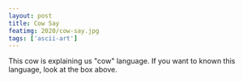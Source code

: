 ```yaml
---
layout: post
title: Cow Say
featimg: 2020/cow-say.jpg
tags: ['ascii-art']
---
```


This cow is explaining us "cow" language. If you want to known this language,
look at the box above.

<!--
Hidden source code.

```
                    ^__^
                    (oo)\________
                    (__)\        )\/\
                        ||----w |
                        ||     ||

      _______________________________________________
     / MOO!= HI!  MOO?= WHAT?  MOO*= MERRY CHRISTMAS*\
     | MOO[x]= NEED TO GO TO THE TOILET[x]  MOO{x}=  |
     | HELP{x}  MOO@= HAVE SOMETHING FOR YOU@ xxxxxxx|
     \_______________________________________________/
```
-->
